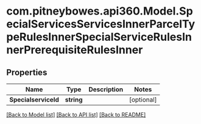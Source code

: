 # com.pitneybowes.api360.Model.SpecialServicesServicesInnerParcelTypeRulesInnerSpecialServiceRulesInnerPrerequisiteRulesInner

## Properties

Name | Type | Description | Notes
------------ | ------------- | ------------- | -------------
**SpecialserviceId** | **string** |  | [optional] 

[[Back to Model list]](../../README.md#documentation-for-models) [[Back to API list]](../../README.md#documentation-for-api-endpoints) [[Back to README]](../../README.md)

